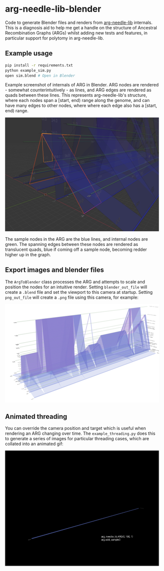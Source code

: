 # arg-needle-lib-blender

Code to generate Blender files and renders from [arg-needle-lib](https://github.com/PalamaraLab/arg-needle-lib) internals. This is a diagnosis aid to help me get a handle on the structure of Ancestral Recombination Graphs (ARGs) whilst adding new tests and features, in particular support for polytomy in arg-needle-lib.

## Example usage

```sh
pip install -r requirements.txt
python example_sim.py
open sim.blend # Open in Blender
```

Example screenshot of internals of ARG in Blender. ARG nodes are rendered - somewhat counterintuitively - as lines, and ARG edges are rendered as quads between these lines. This represents arg-needle-lib's structure, where each nodes span a [start, end) range along the genome, and can have many edges to other nodes, where where each edge also has a [start, end) range.

![screenshot](images/screenshot.png)

The sample nodes in the ARG are the blue lines, and internal nodes are green. The spanning edges between these nodes are rendered as translucent quads, blue if coming off a sample node, becoming redder higher up in the graph.

## Export images and blender files

The `ArgToBlender` class processes the ARG and attempts to scale and position the nodes for an intuitive render. Setting `blender_out_file` will create a `.blend` file and set the viewport to this camera at startup. Setting `png_out_file` will create a `.png` file using this camera, for example:

![screenshot](images/sim_render.png)

## Animated threading

You can override the camera position and target which is useful when rendering an ARG changing over time. The `example_threading.py` does this to generate a series of images for particular threading cases, which are collated into an animated gif:

![screenshot](images/animated_threading.gif)
